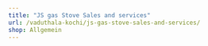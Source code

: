 ```yaml
---
title: "JS gas Stove Sales and services"
url: /vaduthala-kochi/js-gas-stove-sales-and-services/
shop: Allgemein
---
```

